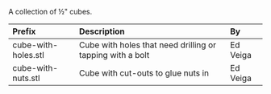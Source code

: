 A collection of &frac12;" cubes.

Prefix | Description | By
:--- | :--- | :---
cube-with-holes.stl | Cube with holes that need drilling or tapping with a bolt | Ed Veiga
cube-with-nuts.stl | Cube with cut-outs to glue nuts in | Ed Veiga
